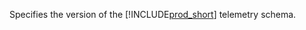 Specifies the version of the [!INCLUDE[prod_short](../developer/includes/prod_short.md)] telemetry schema.
